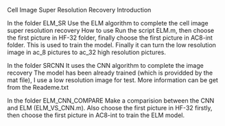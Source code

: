 Cell Image Super Resolution Recovery Introduction

In the folder ELM_SR
Use the ELM algorithm to complete the cell image super resolution recovery
How to use
Run the script ELM.m, then choose the first picture in HF-32 folder, finally choose the first picture in AC8-int folder. This is used to train the model. Finally it can turn the low resolution image in ac_8 pictures to ac_32 high resolution pictures. 

 In the folder SRCNN
It uses the CNN algorithm to complete the image recovery
The model has been already trained (which is providded by the mat file), I use a low resolution image for test.
 More information can be get from the Reademe.txt

In the folder ELM_CNN_COMPARE
Make a comparision between the CNN and ELM (ELM_VS_CNN.m). Also choose the first picture in HF-32 firstly, then choose the first picture in AC8-int to train the ELM model. 
